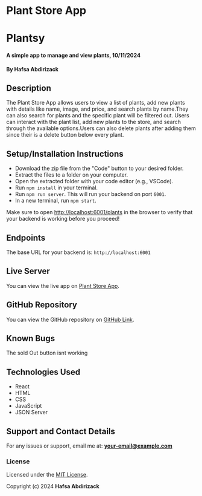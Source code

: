 # Plant Store App
# Plantsy
#### A simple app to manage and view plants, 10/11/2024
#### **By Hafsa Abdirizack**

## Description
The Plant Store App allows users to view a list of plants, add new plants with details like name, image, and price, and search plants by name.They can also search for plants and the  specific plant will be filtered out. Users can interact with the plant list, add new plants to the store, and search through the available options.Users can also delete plants after adding them since their is a delete button below every plant.

## Setup/Installation Instructions
* Download the zip file from the "Code" button to your desired folder.
* Extract the files to a folder on your computer.
* Open the extracted folder with your code editor (e.g., VSCode).
* Run `npm install` in your terminal.
* Run `npm run server`. This will run your backend on port `6001`.
*  In a new terminal, run `npm start`.

Make sure to open [http://localhost:6001/plants](http://localhost:6001/plants)
in the browser to verify that your backend is working before you proceed!

## Endpoints
The base URL for your backend is: `http://localhost:6001`

## Live Server
You can view the live app on [Plant Store App](https://your-username.github.io/plant-store/).

## GitHub Repository
You can view the GitHub repository on [GitHub Link](https://github.com/your-username/plant-store).

## Known Bugs
The sold Out button isnt working 

## Technologies Used
- React
- HTML
- CSS
- JavaScript
- JSON Server

## Support and Contact Details
For any issues or support, email me at: **your-email@example.com**

### License
Licensed under the [MIT License](https://opensource.org/licenses/MIT).

Copyright (c) 2024 **Hafsa Abdirizack**
